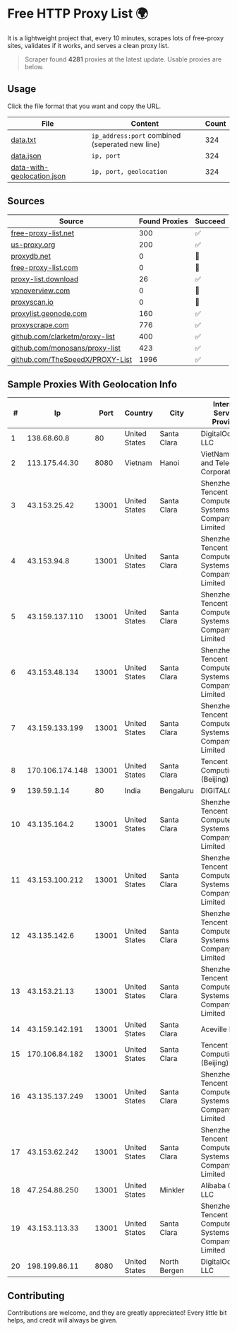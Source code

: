
# Free HTTP Proxy List 🌍

It is a lightweight project that, every 10 minutes, scrapes lots of free-proxy sites, validates if it works, and serves a clean proxy list.


> Scraper found **4281** proxies at the latest update. Usable proxies are below.

## Usage

Click the file format that you want and copy the URL.


|File|Content|Count|
|----|-------|-----|
|[data.txt](https://raw.githubusercontent.com/themiralay/Proxy-List-World/master/data.txt)|`ip_address:port` combined (seperated new line)|324|
|[data.json](https://raw.githubusercontent.com/themiralay/Proxy-List-World/master/data.json)|`ip, port`|324|
|[data-with-geolocation.json](https://raw.githubusercontent.com/themiralay/Proxy-List-World/master/data-with-geolocation.json)|`ip, port, geolocation`|324|

## Sources

|Source|Found Proxies|Succeed|
|------|-------------|-------|
|[free-proxy-list.net](https://free-proxy-list.net)|300|✅|
|[us-proxy.org](https://www.us-proxy.org)|200|✅|
|[proxydb.net](http://proxydb.net)|0|🚫|
|[free-proxy-list.com](https://free-proxy-list.com/?page=&port=&type%5B%5D=http&type%5B%5D=https&up_time=0&search=Search)|0|🚫|
|[proxy-list.download](https://www.proxy-list.download/HTTP)|26|✅|
|[vpnoverview.com](https://vpnoverview.com/privacy/anonymous-browsing/free-proxy-servers)|0|🚫|
|[proxyscan.io](https://www.proxyscan.io)|0|🚫|
|[proxylist.geonode.com](https://proxylist.geonode.com/api/proxy-list?limit=300&page=1&sort_by=lastChecked&sort_type=desc&protocols=http,https)|160|✅|
|[proxyscrape.com](https://api.proxyscrape.com/v2/?request=displayproxies&protocol=http&timeout=10000&country=all&ssl=all&anonymity=all)|776|✅|
|[github.com/clarketm/proxy-list](https://raw.githubusercontent.com/clarketm/proxy-list/master/proxy-list-raw.txt)|400|✅|
|[github.com/monosans/proxy-list](https://raw.githubusercontent.com/monosans/proxy-list/main/proxies/http.txt)|423|✅|
|[github.com/TheSpeedX/PROXY-List](https://raw.githubusercontent.com/TheSpeedX/PROXY-List/master/http.txt)|1996|✅|


## Sample Proxies With Geolocation Info

|#|Ip|Port|Country|City|Internet Service Provider|
|-|--|----|-------|----|-------------------------|
|1|138.68.60.8|80|United States|Santa Clara|DigitalOcean, LLC|
|2|113.175.44.30|8080|Vietnam|Hanoi|VietNam Post and Telecom Corporation|
|3|43.153.25.42|13001|United States|Santa Clara|Shenzhen Tencent Computer Systems Company Limited|
|4|43.153.94.8|13001|United States|Santa Clara|Shenzhen Tencent Computer Systems Company Limited|
|5|43.159.137.110|13001|United States|Santa Clara|Shenzhen Tencent Computer Systems Company Limited|
|6|43.153.48.134|13001|United States|Santa Clara|Shenzhen Tencent Computer Systems Company Limited|
|7|43.159.133.199|13001|United States|Santa Clara|Shenzhen Tencent Computer Systems Company Limited|
|8|170.106.174.148|13001|United States|Santa Clara|Tencent Cloud Computing (Beijing) Co|
|9|139.59.1.14|80|India|Bengaluru|DIGITALOCEAN|
|10|43.135.164.2|13001|United States|Santa Clara|Shenzhen Tencent Computer Systems Company Limited|
|11|43.153.100.212|13001|United States|Santa Clara|Shenzhen Tencent Computer Systems Company Limited|
|12|43.135.142.6|13001|United States|Santa Clara|Shenzhen Tencent Computer Systems Company Limited|
|13|43.153.21.13|13001|United States|Santa Clara|Shenzhen Tencent Computer Systems Company Limited|
|14|43.159.142.191|13001|United States|Santa Clara|Aceville Pte.ltd|
|15|170.106.84.182|13001|United States|Santa Clara|Tencent Cloud Computing (Beijing) Co|
|16|43.135.137.249|13001|United States|Santa Clara|Shenzhen Tencent Computer Systems Company Limited|
|17|43.153.62.242|13001|United States|Santa Clara|Shenzhen Tencent Computer Systems Company Limited|
|18|47.254.88.250|13001|United States|Minkler|Alibaba Cloud LLC|
|19|43.153.113.33|13001|United States|Santa Clara|Shenzhen Tencent Computer Systems Company Limited|
|20|198.199.86.11|8080|United States|North Bergen|DigitalOcean, LLC|



## Contributing

Contributions are welcome, and they are greatly appreciated! Every
little bit helps, and credit will always be given.

